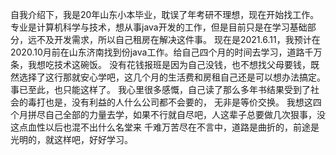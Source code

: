 自我介绍下，我是20年山东小本毕业，耽误了年考研不理想，现在开始找工作。专业是计算机科学与技术，想从事java开发的工作，但是目前只是在学习基础部分，远不及开发需求，所以自己租房在解决这件事。
现在是2021.6.11，我预计在2020.10月前在山东济南找到份java工作。给自己四个月的时间去学习，道路千万条，我想吃技术这碗饭。
没有花钱报班是因为自己没钱，也不想找父母要钱，既然选择了这行那就安心学吧，这几个月的生活费和房租自己还是可以想办法搞定。
事已至此，也只能这样了。
我心里很多感慨，自己读了那么多年书结果受到了社会的毒打也是，没有利益的人什么公司都不会要的，
无非是等价交换。
我想这四个月拼尽自己全部的力量去学，如果不行就自尽吧，人这辈子总要做几次狠事，没这点血性以后也混不出什么名堂来
千难万苦尽在不言中，道路是曲折的，前途是光明的，就这样吧，好好学习。
